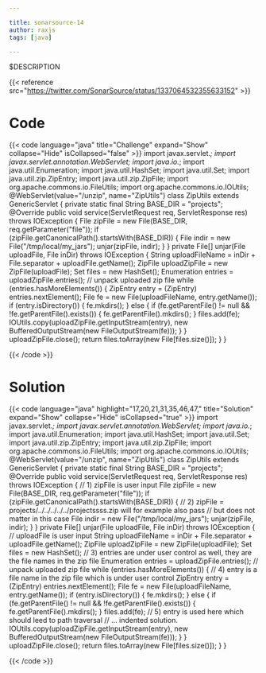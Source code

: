 ```yaml
---

title: sonarsource-14
author: raxjs
tags: [java]

---
```


$DESCRIPTION

<!--more-->
{{< reference src="https://twitter.com/SonarSource/status/1337064532355633152" >}}

# Code
{{< code language="java"  title="Challenge" expand="Show" collapse="Hide" isCollapsed="false" >}}
import javax.servlet.*;
import javax.servlet.annotation.WebServlet;
import java.io.*;
import java.util.Enumeration;
import java.util.HashSet;
import java.util.Set;
import java.util.zip.ZipEntry;
import java.util.zip.ZipFile;
import org.apache.commons.io.FileUtils;
import org.apache.commons.io.IOUtils;
@WebServlet(value="/unzip", name="ZipUtils")
class ZipUtils extends GenericServlet {
    private static final String BASE_DIR = "projects";
    @Override
    public void service(ServletRequest req, ServletResponse res) throws IOException {
        File zipFile = new File(BASE_DIR, req.getParameter("file"));
        if (zipFile.getCanonicalPath().startsWith(BASE_DIR)) {
            File indir = new File("/tmp/local/my_jars");
            unjar(zipFile, indir);
        }
    }
    private File[] unjar(File uploadFile, File inDir) throws IOException {
        String uploadFileName = inDir + File.separator + uploadFile.getName();
        ZipFile uploadZipFile = new ZipFile(uploadFile);
        Set<File> files = new HashSet<File>();
        Enumeration entries = uploadZipFile.entries();
        // unpack uploaded zip file
        while (entries.hasMoreElements()) {
            ZipEntry entry = (ZipEntry) entries.nextElement();
            File fe = new File(uploadFileName, entry.getName());
            if (entry.isDirectory()) {
                fe.mkdirs();
            } else {
                if (fe.getParentFile() != null 
                && !fe.getParentFile().exists()) {
                    fe.getParentFile().mkdirs();
                }
                files.add(fe);
                IOUtils.copy(uploadZipFile.getInputStream(entry), 
                    new BufferedOutputStream(new FileOutputStream(fe)));
            }
        }
        uploadZipFile.close();
        return files.toArray(new File[files.size()]);
    }
}

{{< /code >}}

# Solution
{{< code language="java" highlight="17,20,21,31,35,46,47," title="Solution" expand="Show" collapse="Hide" isCollapsed="true" >}}
import javax.servlet.*;
import javax.servlet.annotation.WebServlet;
import java.io.*;
import java.util.Enumeration;
import java.util.HashSet;
import java.util.Set;
import java.util.zip.ZipEntry;
import java.util.zip.ZipFile;
import org.apache.commons.io.FileUtils;
import org.apache.commons.io.IOUtils;
@WebServlet(value="/unzip", name="ZipUtils")
class ZipUtils extends GenericServlet {
    private static final String BASE_DIR = "projects";
    @Override
    public void service(ServletRequest req, ServletResponse res) throws IOException {
        // 1) zipFile is user input
        File zipFile = new File(BASE_DIR, req.getParameter("file"));
        if (zipFile.getCanonicalPath().startsWith(BASE_DIR)) {
            // 2) zipFile = projects/../../../../../projectssss.zip will for example also pass
            //    but does not matter in this case
            File indir = new File("/tmp/local/my_jars");
            unjar(zipFile, indir);
        }
    }
    private File[] unjar(File uploadFile, File inDir) throws IOException {
        // uploadFile is user input
        String uploadFileName = inDir + File.separator + uploadFile.getName();
        ZipFile uploadZipFile = new ZipFile(uploadFile);
        Set<File> files = new HashSet<File>();
        // 3) entries are under user control as well, they are the file names in the zip file
        Enumeration entries = uploadZipFile.entries();
        // unpack uploaded zip file
        while (entries.hasMoreElements()) {
            // 4) entry is a file name in the zip file which is under user control
            ZipEntry entry = (ZipEntry) entries.nextElement();
            File fe = new File(uploadFileName, entry.getName());
            if (entry.isDirectory()) {
                fe.mkdirs();
            } else {
                if (fe.getParentFile() != null 
                && !fe.getParentFile().exists()) {
                    fe.getParentFile().mkdirs();
                }
                files.add(fe);
                // 5) entry is used here which should leed to path traversal
                //    ... indented solution.
                IOUtils.copy(uploadZipFile.getInputStream(entry), 
                    new BufferedOutputStream(new FileOutputStream(fe)));
            }
        }
        uploadZipFile.close();
        return files.toArray(new File[files.size()]);
    }
}

{{< /code >}}

